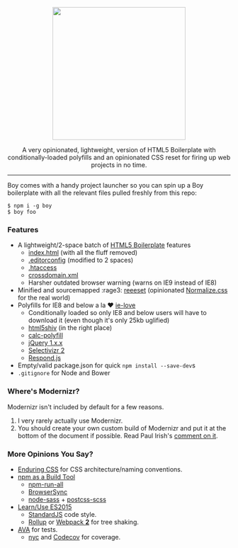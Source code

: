 <p align="center">
  <img src="http://corysimmons.github.io/boy/boy-logo.svg" height="300px">
</p>

<p align="center">
  A very opinionated, lightweight, version of HTML5 Boilerplate with conditionally-loaded polyfills and an opinionated CSS reset for firing up web projects in no time.
</p>

---

Boy comes with a handy project launcher so you can spin up a Boy boilerplate with all the relevant files pulled freshly from this repo:

```fish
$ npm i -g boy
$ boy foo
```

### Features
- A lightweight/2-space batch of [HTML5 Boilerplate](https://h5bp.com) features
  - [index.html](index.html) (with all the fluff removed)
  - [.editorconfig](.editorconfig) (modified to 2 spaces)
  - [.htaccess](.htaccess)
  - [crossdomain.xml](crossdomain.xml)
  - Harsher outdated browser warning (warns on IE9 instead of IE8)
- Minified and sourcemapped :rage3: [reeeset](https://github.com/corysimmons/reeeset) (opinionated [Normalize.css](https://necolas.github.io/normalize.css) for the real world)
- Polyfills for IE8 and below a la :heart: [ie-love](https://github.com/corysimmons/ie-love)
  - Conditionally loaded so only IE8 and below users will have to download it (even though it's only 25kb uglified)
  - [html5shiv](https://github.com/aFarkas/html5shiv) (in the right place)
  - [calc-polyfill](https://github.com/closingtag/calc-polyfill)
  - [jQuery 1.x.x](https://jquery.com/download/)
  - [Selectivizr 2](https://github.com/corysimmons/selectivizr2)
  - [Respond.js](https://github.com/scottjehl/Respond)
- Empty/valid package.json for quick `npm install --save-dev`s
- `.gitignore` for Node and Bower

### Where's Modernizr?
Modernizr isn't included by default for a few reasons.

1. I very rarely actually use Modernizr.
2. You should create your own custom build of Modernizr and put it at the bottom of the document if possible. Read Paul Irish's [comment on it](https://github.com/Modernizr/Modernizr/issues/878#issuecomment-41448059).

### More Opinions You Say?
- [Enduring CSS](https://leanpub.com/enduringcss) for CSS architecture/naming conventions.
- [npm as a Build Tool](http://blog.keithcirkel.co.uk/how-to-use-npm-as-a-build-tool)
  - [npm-run-all](https://github.com/mysticatea/npm-run-all)
  - [BrowserSync](https://browsersync.io)
  - [node-sass](https://github.com/sass/node-sass) + [postcss-scss](https://github.com/postcss/postcss-scss)
- [Learn/Use ES2015](https://babeljs.io/docs/learn-es2015/)
  - [StandardJS](https://github.com/feross/standard) code style.
  - [Rollup](http://rollupjs.org/) or [Webpack **2**](https://github.com/webpack/webpack) for tree shaking.
- [AVA](https://github.com/sindresorhus/ava) for tests.
  - [nyc](https://github.com/bcoe/nyc) and [Codecov](https://codecov.io) for coverage.
